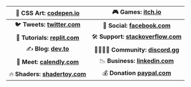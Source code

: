 | 🎨 **CSS Art: [codepen.io](https://codepen.io/rafaelcastrocouto)** | 🎮 **Games: [itch.io](https://racascou.itch.io)** |
| :---: | :---: |
| 🐦 **Tweets: [twitter.com](https://twitter.com/racascou)** | 🤳 **Social: [facebook.com](https://www.facebook.com/rafaelcastrocouto)** |
| 📝 **Tutorials: [replit.com](https://replit.com/@rafaelcastrocouto)** | 🛠 **Support: [stackoverflow.com](https://stackoverflow.com/users/1242389/rafaelcastrocouto)** |
| ✍ **Blog: [dev.to](https://dev.to/rafaelcastrocouto)** | 👨‍👩‍👧‍👦 **Community: [discord.gg](https://discord.gg/a4TwjAR)** |
| 🤝 **Meet: [calendly.com](https://calendly.com/rafaelcastrocouto/meet)** | 📉 **Business: [linkedin.com](https://www.linkedin.com/in/rafaelcastrocouto)** |
| 🔥 **Shaders: [shadertoy.com](https://www.shadertoy.com/user/rafaelcastrocouto)** | 💰 **Donation [paypal.com](https://www.paypal.com/cgi-bin/webscr?cmd=_donations&business=5VKE3AFUHX45Y&currency_code=BRL&source=url)** |
